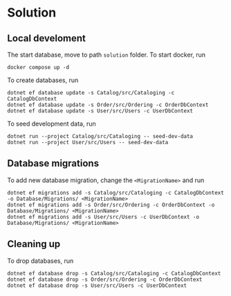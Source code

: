# Solution

## Local develoment


The start database, move to path `solution` folder. To start docker, run

```
docker compose up -d
```

To create databases, run

```
dotnet ef database update -s Catalog/src/Cataloging -c CatalogDbContext
dotnet ef database update -s Order/src/Ordering -c OrderDbContext
dotnet ef database update -s User/src/Users -c UserDbContext 
```

To seed development data, run 

```
dotnet run --project Catalog/src/Cataloging -- seed-dev-data
dotnet run --project User/src/Users -- seed-dev-data
```

## Database migrations

To add new database migration, change the `<MigrationName>` and run

```
dotnet ef migrations add -s Catalog/src/Cataloging -c CatalogDbContext  -o Database/Migrations/ <MigrationName>
dotnet ef migrations add -s Order/src/Ordering -c OrderDbContext -o Database/Migrations/ <MigrationName>
dotnet ef migrations add -s User/src/Users -c UserDbContext -o Database/Migrations/ <MigrationName>
```

## Cleaning up

To drop databases, run

```
dotnet ef database drop -s Catalog/src/Cataloging -c CatalogDbContext
dotnet ef database drop -s Order/src/Ordering -c OrderDbContext
dotnet ef database drop -s User/src/Users -c UserDbContext
```
